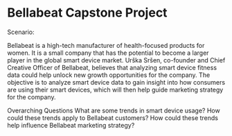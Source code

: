 # Bellabeat Capstone Project

Scenario:

Bellabeat is a high-tech manufacturer of health-focused products for women. It is a small company that has the potential to become a larger player in the global smart device market. Urška Sršen, co-founder and Chief Creative Officer of Bellabeat, believes that analyzing smart device fitness data could help unlock new growth opportunities for the company. The objective is to analyze smart device data to gain insight into how consumers are using their smart devices, which will then help guide marketing strategy for the company.

Overarching Questions
What are some trends in smart device usage?
How could these trends apply to Bellabeat customers?
How could these trends help influence Bellabeat marketing strategy?

